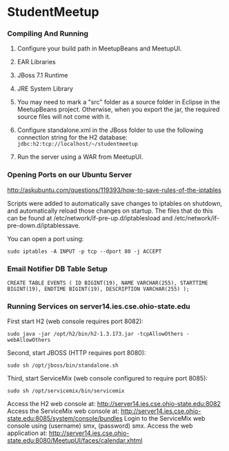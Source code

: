 StudentMeetup
=============

### Compiling And Running
1. Configure your build path in MeetupBeans and MeetupUI.
  1. EAR Libraries
  2. JBoss 7.1 Runtime
  3. JRE System Library

2. You may need to mark a "src" folder as a source folder in Eclipse in the MeetupBeans project. Otherwise, when you export the jar, the required source files will not come with it.
3. Configure standalone.xml in the JBoss folder to use the following connection string for the H2 database: ```jdbc:h2:tcp://localhost/~/studentmeetup```
4. Run the server using a WAR from MeetupUI.

### Opening Ports on our Ubuntu Server
http://askubuntu.com/questions/119393/how-to-save-rules-of-the-iptables

Scripts were added to automatically save changes to iptables on shutdown, and automatically reload those changes on startup. The files that do this can be found at /etc/network/if-pre-up.d/iptablesload and /etc/network/if-pre-down.d/iptablessave.

You can open a port using:
```
sudo iptables -A INPUT -p tcp --dport 80 -j ACCEPT
```
### Email Notifier DB Table Setup
```
CREATE TABLE EVENTS ( ID BIGINT(19), NAME VARCHAR(255), STARTTIME BIGINT(19), ENDTIME BIGINT(19), DESCRIPTION VARCHAR(255) );
```

### Running Services on server14.ies.cse.ohio-state.edu
First start H2 (web console requires port 8082):
```
sudo java -jar /opt/h2/bin/h2-1.3.173.jar -tcpAllowOthers -webAllowOthers
```

Second, start JBOSS (HTTP requires port 8080):
```
sudo sh /opt/jboss/bin/standalone.sh
```

Third, start ServiceMix (web console configured to require port 8085):
```
sudo sh /opt/servicemix/bin/servicemix
```

Access the H2 web console at: http://server14.ies.cse.ohio-state.edu:8082
Access the ServiceMix web console at: http://server14.ies.cse.ohio-state.edu:8085/system/console/bundles
Login to the ServiceMix web console using (username) smx, (password) smx.
Access the web application at: http://server14.ies.cse.ohio-state.edu:8080/MeetupUI/faces/calendar.xhtml
